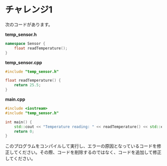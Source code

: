 # チャレンジ1

次のコードがあります。

**temp_sensor.h**
```cpp
namespace Sensor {
    float readTemperature();
}
```

**temp_sensor.cpp**
```cpp
#include "temp_sensor.h"

float readTemperature() {
    return 25.5;
}
```

**main.cpp**
```cpp
#include <iostream>
#include "temp_sensor.h"

int main() {
    std::cout << "Temperature reading: " << readTemperature() << std::endl;
    return 0;
}
```

このプログラムをコンパイルして実行し、エラーの原因となっているコードを修正してください。その際、コードを削除するのではなく、コードを追加して修正してください。
